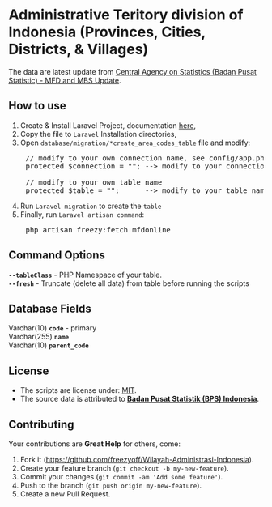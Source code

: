 # Administrative Teritory division of Indonesia (Provinces, Cities, Districts, & Villages)
The data are latest update from <a href="http://mfdonline.bps.go.id/" target="_blank">Central Agency on Statistics (Badan Pusat Statistic) - MFD and MBS Update</a>.

## How to use
1. Create & Install Laravel Project, documentation <a href="https://laravel.com/docs/5.6#installation" target="_blank">here</a>,
2. Copy the file to <code>Laravel</code> Installation directories,
3. Open <code>database/migration/*create_area_codes_table</code> file and modify:
<pre>
	// modify to your own connection name, see config/app.php
	protected $connection = "";	--> modify to your connection name
	
	// modify to your own table name
	protected $table = "";		--> modify to your table name
</pre>
4. Run <code>Laravel migration</code> to create the <code>table</code>
5. Finally, run <code>Laravel artisan command</code>:<br>
<pre>
	php artisan freezy:fetch_mfdonline
</pre>

## Command Options
<code><strong>--tableClass</strong></code> - PHP Namespace of your table.<br>
<code><strong>--fresh</strong></code> - Truncate (delete all data) from table before running the scripts

## Database Fields
Varchar(10)  <code><strong>code</strong></code> - primary<br>
Varchar(255) <code><strong>name</strong></code><br>
Varchar(10)  <code><strong>parent_code</strong></code>

## License
* The scripts are license under: [MIT](license.md).
* The source data is attributed to <a href="http://bps.go.id" target="_blank">**Badan Pusat Statistik (BPS) Indonesia**</a>.

## Contributing
Your contributions are **Great Help** for others, come:
1. Fork it (https://github.com/freezyoff/Wilayah-Administrasi-Indonesia).
2. Create your feature branch (`git checkout -b my-new-feature`).
3. Commit your changes (`git commit -am 'Add some feature'`).
4. Push to the branch (`git push origin my-new-feature`).
5. Create a new Pull Request.
